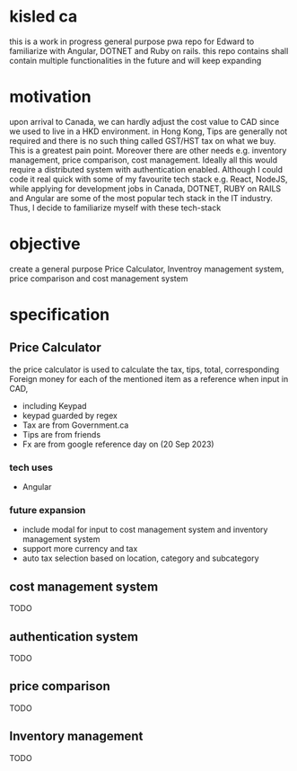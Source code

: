 # kisled ca
this is a work in progress general purpose pwa repo for Edward to familiarize with Angular, DOTNET and Ruby on rails. this repo contains shall contain multiple functionalities in the future and will keep expanding

# motivation
upon arrival to Canada, we can hardly adjust the cost value to CAD since we used to live in a HKD environment. in Hong Kong, Tips are generally not required and there is no such thing called GST/HST tax on what we buy. This is a greatest pain point. Moreover there are other needs e.g. inventory management, price comparison, cost management. Ideally all this would require a distributed system with authentication enabled. Although I could code it real quick with some of my favourite tech stack e.g. React, NodeJS, while applying for development jobs in Canada, DOTNET, RUBY on RAILS and Angular are some of the most popular tech stack in the IT industry. Thus, I decide to familiarize myself with these tech-stack

# objective
create a general purpose Price Calculator, Inventroy management system, price comparison and cost management system

# specification

## Price Calculator
the price calculator is used to calculate the tax, tips, total, corresponding Foreign money for each of the mentioned item as a reference when input in CAD,
- including Keypad
- keypad guarded by regex
- Tax are from Government.ca
- Tips are from friends
- Fx are from google reference day on (20 Sep 2023)

### tech uses
- Angular

### future expansion
- include modal for input to cost management system and inventory management system
- support more currency and tax
- auto tax selection based on location, category and subcategory

## cost management system
TODO
## authentication system
TODO
## price comparison
TODO
## Inventory management
TODO